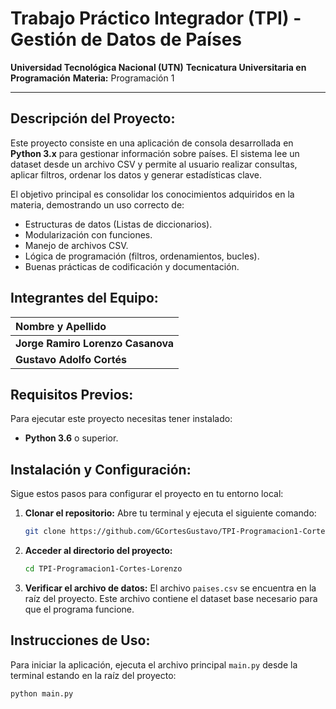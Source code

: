 # Trabajo Práctico Integrador (TPI) - Gestión de Datos de Países

**Universidad Tecnológica Nacional (UTN)**
**Tecnicatura Universitaria en Programación**
**Materia:** Programación 1

---

## Descripción del Proyecto:

Este proyecto consiste en una aplicación de consola desarrollada en **Python 3.x** para gestionar información sobre países. El sistema lee un dataset desde un archivo CSV y permite al usuario realizar consultas, aplicar filtros, ordenar los datos y generar estadísticas clave.

El objetivo principal es consolidar los conocimientos adquiridos en la materia, demostrando un uso correcto de:

- Estructuras de datos (Listas de diccionarios).
- Modularización con funciones.
- Manejo de archivos CSV.
- Lógica de programación (filtros, ordenamientos, bucles).
- Buenas prácticas de codificación y documentación.

## Integrantes del Equipo:

| Nombre y Apellido                 |
| :-------------------------------- |
| **Jorge Ramiro Lorenzo Casanova** |
| **Gustavo Adolfo Cortés**         |

## Requisitos Previos:

Para ejecutar este proyecto necesitas tener instalado:

- **Python 3.6** o superior.

## Instalación y Configuración:

Sigue estos pasos para configurar el proyecto en tu entorno local:

1.  **Clonar el repositorio:**
    Abre tu terminal y ejecuta el siguiente comando:

    ```bash
    git clone https://github.com/GCortesGustavo/TPI-Programacion1-Cortes-Lorenzo.git
    ```

2.  **Acceder al directorio del proyecto:**

    ```bash
    cd TPI-Programacion1-Cortes-Lorenzo
    ```

3.  **Verificar el archivo de datos:**
    El archivo `paises.csv` se encuentra en la raíz del proyecto. Este archivo contiene el dataset base necesario para que el programa funcione.

## Instrucciones de Uso:

Para iniciar la aplicación, ejecuta el archivo principal `main.py` desde la terminal estando en la raíz del proyecto:

```bash
python main.py
```

